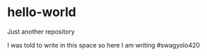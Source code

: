# hello-world
Just another repository

I was told to write in this space so here I am writing #swagyolo420 
